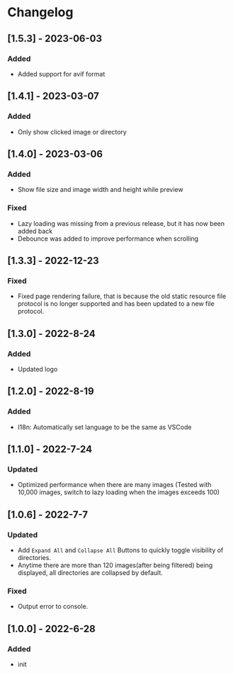 # Changelog

## [1.5.3] - 2023-06-03

### Added

- Added support for avif format

## [1.4.1] - 2023-03-07

### Added

- Only show clicked image or directory

## [1.4.0] - 2023-03-06

### Added

- Show file size and image width and height while preview

### Fixed

- Lazy loading was missing from a previous release, but it has now been added back
- Debounce was added to improve performance when scrolling

## [1.3.3] - 2022-12-23

### Fixed

- Fixed page rendering failure, that is because the old static resource file protocol is no longer supported and has been updated to a new file protocol.

## [1.3.0] - 2022-8-24

### Added

- Updated logo

## [1.2.0] - 2022-8-19

### Added

- I18n: Automatically set language to be the same as VSCode

## [1.1.0] - 2022-7-24

### Updated

- Optimized performance when there are many images (Tested with 10,000 images, switch to lazy loading when the images exceeds 100)

## [1.0.6] - 2022-7-7

### Updated

- Add `Expand All` and `Collapse All` Buttons to quickly toggle visibility of directories.
- Anytime there are more than 120 images(after being filtered) being displayed, all directories are collapsed by default.

### Fixed

- Output error to console.

## [1.0.0] - 2022-6-28

### Added

- init
